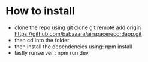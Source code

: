 # How to install

- clone the repo using git clone git remote add origin https://github.com/babazara/airspacerecordapp.git
- then cd into the folder
- then install the dependencies using: npm install
- lastly runserver : npm run dev
